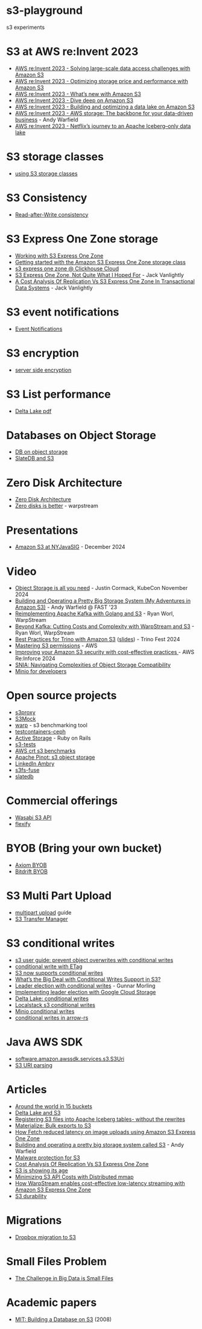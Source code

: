 # s3-playground

s3 experiments

# S3 at AWS re:Invent 2023

- [AWS re:Invent 2023 - Solving large-scale data access challenges with Amazon S3](https://www.youtube.com/watch?v=Ts-ZMBzGeh0)
- [AWS re:Invent 2023 - Optimizing storage price and performance with Amazon S3](https://www.youtube.com/watch?v=RxgYNrXPOLw)
- [AWS re:Invent 2023 - What’s new with Amazon S3](https://www.youtube.com/watch?v=idz2SvBHK-s)
- [AWS re:Invent 2023 - Dive deep on Amazon S3](https://www.youtube.com/watch?v=sYDJYqvNeXU)
- [AWS re:Invent 2023 - Building and optimizing a data lake on Amazon S3](https://www.youtube.com/watch?v=mpQa_Zm1xW8)
- [AWS re:Invent 2023 - AWS storage: The backbone for your data-driven business](https://www.youtube.com/watch?v=Alxig9GFIE4) - Andy Warfield
- [AWS re:Invent 2023 - Netflix’s journey to an Apache Iceberg–only data lake](https://www.youtube.com/watch?v=jMFMEk8jFu8)

# S3 storage classes
- [using S3 storage classes](https://docs.aws.amazon.com/AmazonS3/latest/userguide/storage-class-intro.html)

# S3 Consistency
- [Read-after-Write consistency](https://aws.amazon.com/blogs/aws/amazon-s3-update-strong-read-after-write-consistency/)

# S3 Express One Zone storage
- [Working with S3 Express One Zone](https://docs.aws.amazon.com/AmazonS3/latest/userguide/s3-express-SDKs.html)
- [Getting started with the Amazon S3 Express One Zone storage class](https://www.youtube.com/watch?v=MzZ5pZ-wXBM)
- [s3 express one zone @ Clickhouse Cloud](https://aws.amazon.com/blogs/storage/clickhouse-cloud-amazon-s3-express-one-zone-making-a-blazing-fast-analytical-database-even-faster/)
- [S3 Express One Zone, Not Quite What I Hoped For](https://jack-vanlightly.com/blog/2023/11/29/s3-express-one-zone-not-quite-what-i-hoped-for) - Jack Vanlightly
- [A Cost Analysis Of Replication Vs S3 Express One Zone In Transactional Data Systems](https://jack-vanlightly.com/blog/2024/6/10/a-cost-analysis-of-replication-vs-s3-express-one-zone-in-transactional-data-systems) - Jack Vanlightly

# S3 event notifications
- [Event Notifications](https://docs.aws.amazon.com/AmazonS3/latest/userguide/EventNotifications.html)

# S3 encryption
- [server side encryption](https://docs.aws.amazon.com/AmazonS3/latest/userguide/UsingServerSideEncryption.html)

# S3 List performance
- [Delta Lake pdf](https://people.eecs.berkeley.edu/~matei/papers/2020/vldb_delta_lake.pdf)

# Databases on Object Storage
- [DB on object storage](https://resources.min.io/october-24-newsletter-sg/databases-on-object-storage)
- [SlateDB and S3](https://slatedb.io/docs/tutorials/s3/)

# Zero Disk Architecture
- [Zero Disk Architecture](https://avi.im/blag/2024/zero-disk-architecture/)
- [Zero disks is better](https://www.warpstream.com/blog/zero-disks-is-better-for-kafka) - warpstream

# Presentations
- [Amazon S3 at NYJavaSIG](https://speakerdeck.com/sullis/amazon-s3-nyjavasig-2024-12-12) - December 2024
  
# Video
- [Object Storage is all you need](https://www.youtube.com/watch?v=ei0wwTy6_G4) - Justin Cormack, KubeCon November 2024
- [Building and Operating a Pretty Big Storage System (My Adventures in Amazon S3)](https://www.usenix.org/conference/fast23/presentation/warfield) - Andy Warfield @ FAST '23
- [Reimplementing Apache Kafka with Golang and S3](https://www.youtube.com/watch?v=xgzmxe6cj6A) - Ryan Worl, WarpStream
- [Beyond Kafka: Cutting Costs and Complexity with WarpStream and S3](https://www.youtube.com/watch?v=wgwUE2izH38) - Ryan Worl, WarpStream
- [Best Practices for Trino with Amazon S3](https://www.youtube.com/watch?v=cjUUcHlUKxQ) ([slides](https://trino.io/assets/blog/trino-fest-2024/aws-s3.pdf)) - Trino Fest 2024
- [Mastering S3 permissions](https://www.youtube.com/watch?v=6oYJTyggbfM) - AWS
- [Improving your Amazon S3 security with cost-effective practices ](https://www.youtube.com/watch?v=FA1kLC4dHvA) - AWS Re:Inforce 2024
- [SNIA: Navigating Complexities of Object Storage Compatibility](https://www.youtube.com/watch?v=o6RIPL-S8sA)
- [Minio for developers](https://www.youtube.com/watch?v=gY090GEDdu8)

# Open source projects
- [s3proxy](https://github.com/gaul/s3proxy)
- [S3Mock](https://github.com/adobe/S3Mock)
- [warp](https://github.com/minio/warp) - s3 benchmarking tool
- [testcontainers-ceph](https://github.com/jarlah/testcontainers-ceph)
- [Active Storage](https://guides.rubyonrails.org/v6.0.3/active_storage_overview.html) - Ruby on Rails
- [s3-tests](https://github.com/ceph/s3-tests)
- [AWS crt s3 benchmarks](https://github.com/awslabs/aws-crt-s3-benchmarks)
- [Apache Pinot: s3 object storage](https://docs.pinot.apache.org/users/tutorials/use-s3-as-deep-store-for-pinot)
- [LinkedIn Ambry](https://github.com/linkedin/ambry)
- [s3fs-fuse](https://github.com/s3fs-fuse/s3fs-fuse)
- [slatedb](https://github.com/slatedb/slatedb)

# Commercial offerings
- [Wasabi S3 API](https://docs.wasabi.com/docs/wasabi-api)
- [flexify](https://flexify.io)

# BYOB (Bring your own bucket)
- [Axiom BYOB](https://axiom.co/blog/bring-your-own-bucket)
- [Bitdrift BYOB](https://blog.bitdrift.io/post/bring-your-own-bucket)

# S3 Multi Part Upload
- [multipart upload](https://docs.aws.amazon.com/AmazonS3/latest/userguide/mpu-upload-object.html) guide
- [S3 Transfer Manager](https://sdk.amazonaws.com/java/api/latest/software/amazon/awssdk/transfer/s3/package-summary.html)

# S3 conditional writes
- [s3 user guide: prevent object overwrites with conditional writes](https://docs.aws.amazon.com/AmazonS3/latest/userguide/conditional-writes.html)
- [conditional write with ETag](https://aws.amazon.com/about-aws/whats-new/2024/11/amazon-s3-functionality-conditional-writes/)
- [S3 now supports conditional writes](https://aws.amazon.com/about-aws/whats-new/2024/08/amazon-s3-conditional-writes/)
- [What’s the Big Deal with Conditional Writes Support in S3?](https://www.tigrisdata.com/blog/s3-conditional-writes/)
- [Leader election with conditional writes](https://www.morling.dev/blog/leader-election-with-s3-conditional-writes/) - Gunnar Morling
- [Implementing leader election with Google Cloud Storage](https://cloud.google.com/blog/topics/developers-practitioners/implementing-leader-election-google-cloud-storage)
- [Delta Lake: conditional writes](https://github.com/delta-io/delta/issues/3596)
- [Localstack s3 conditional writes](https://github.com/localstack/localstack/pull/11402)
- [Minio conditional writes](https://resources.min.io/c/leading-the-way-minios-conditional-write-feature?x=Fg6JFL)
- [conditional writes in arrow-rs](https://github.com/apache/arrow-rs/pull/6682)

# Java AWS SDK
- [software.amazon.awssdk.services.s3.S3Uri](https://sdk.amazonaws.com/java/api/latest/software/amazon/awssdk/services/s3/S3Uri.html)
- [S3 URI parsing](https://aws.amazon.com/blogs/devops/s3-uri-parsing-is-now-available-in-aws-sdk-for-java-2-x/)

# Articles
- [Around the world in 15 buckets](https://cloudiamo.com/2024/12/15/around-the-world-in-15-buckets/)
- [Delta Lake and S3](https://delta.io/blog/delta-lake-s3/)
- [Registering S3 files into Apache Iceberg tables- without the rewrites](https://medium.com/inquery-data/registering-s3-files-into-apache-iceberg-tables-without-the-rewrites-3c087cb01658)
- [Materialize: Bulk exports to S3](https://materialize.com/blog/bulk-exports-s3/)
- [How Fetch reduced latency on image uploads using Amazon S3 Express One Zone](https://aws.amazon.com/blogs/storage/how-fetch-reduces-latency-on-image-uploads-using-amazon-s3-express-one-zone/)
- [Building and operating a pretty big storage system called S3](https://www.allthingsdistributed.com/2023/07/building-and-operating-a-pretty-big-storage-system.html) - Andy Warfield
- [Malware protection for S3](https://aws.amazon.com/blogs/aws/introducing-amazon-guardduty-malware-protection-for-amazon-s3/)
- [Cost Analysis Of Replication Vs S3 Express One Zone](https://jack-vanlightly.com/blog/2024/6/10/a-cost-analysis-of-replication-vs-s3-express-one-zone-in-transactional-data-systems)
- [S3 is showing its age](https://materializedview.io/p/s3-is-showing-its-age)
- [Minimizing S3 API Costs with Distributed mmap](https://www.warpstream.com/blog/minimizing-s3-api-costs-with-distributed-mmap)
- [How WarpStream enables cost-effective low-latency streaming with Amazon S3 Express One Zone](https://aws.amazon.com/blogs/storage/how-warpstream-enables-cost-effective-low-latency-streaming-with-amazon-s3-express-one-zone/)
- [S3 durability](https://newsletter.systemdesign.one/p/amazon-s3-durability)

# Migrations
- [Dropbox migration to S3](https://www.youtube.com/watch?v=6x-XGJQwk2M)

# Small Files Problem
- [The Challenge in Big Data is Small Files](https://blog.min.io/challenge-big-data-small-files/)

# Academic papers
- [MIT: Building a Database on S3](https://people.csail.mit.edu/kraska/pub/sigmod08-s3.pdf) (2008)

  
